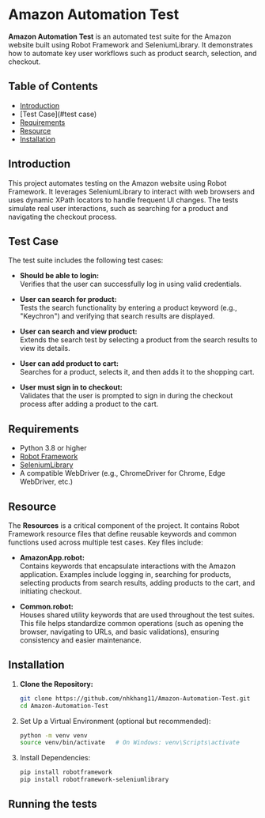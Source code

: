 # Amazon Automation Test

**Amazon Automation Test** is an automated test suite for the Amazon website built using Robot Framework and SeleniumLibrary. It demonstrates how to automate key user workflows such as product search, selection, and checkout.

## Table of Contents

- [Introduction](#introduction)
- [Test Case](#test case)
- [Requirements](#requirements)
- [Resource](#resource)
- [Installation](#installation)


## Introduction

This project automates testing on the Amazon website using Robot Framework. It leverages SeleniumLibrary to interact with web browsers and uses dynamic XPath locators to handle frequent UI changes. The tests simulate real user interactions, such as searching for a product and navigating the checkout process.

## Test Case
The test suite includes the following test cases:
- **Should be able to login:**  
  Verifies that the user can successfully log in using valid credentials.

- **User can search for product:**  
  Tests the search functionality by entering a product keyword (e.g., "Keychron") and verifying that search results are displayed.

- **User can search and view product:**  
  Extends the search test by selecting a product from the search results to view its details.

- **User can add product to cart:**  
  Searches for a product, selects it, and then adds it to the shopping cart.

- **User must sign in to checkout:**  
  Validates that the user is prompted to sign in during the checkout process after adding a product to the cart.

## Requirements
- Python 3.8 or higher
- [Robot Framework](https://robotframework.org)
- [SeleniumLibrary](https://robotframework.org/SeleniumLibrary)
- A compatible WebDriver (e.g., ChromeDriver for Chrome, Edge WebDriver, etc.)

## Resource
The **Resources** is a critical component of the project. It contains Robot Framework resource files that define reusable keywords and common functions used across multiple test cases. Key files include:

- **AmazonApp.robot:**  
  Contains keywords that encapsulate interactions with the Amazon application. Examples include logging in, searching for products, selecting products from search results, adding products to the cart, and initiating checkout.

- **Common.robot:**  
  Houses shared utility keywords that are used throughout the test suites. This file helps standardize common operations (such as opening the browser, navigating to URLs, and basic validations), ensuring consistency and easier maintenance.

## Installation
1. **Clone the Repository:**
   ```bash
   git clone https://github.com/nhkhang11/Amazon-Automation-Test.git
   cd Amazon-Automation-Test
2. Set Up a Virtual Environment (optional but recommended):
   ```bash  
   python -m venv venv
   source venv/bin/activate   # On Windows: venv\Scripts\activate
3. Install Dependencies:
   ```bash
   pip install robotframework
   pip install robotframework-seleniumlibrary
## Running the tests


